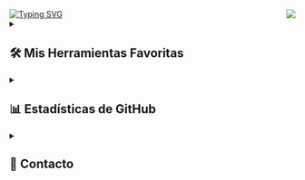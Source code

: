 <img align="right" src="https://visitor-badge.laobi.icu/badge?page_id=Mine-J.Mine-J"/>

<a href="https://git.io/typing-svg">
  <img src="https://readme-typing-svg.demolab.com?font=Permanent+Marker&size=35&pause=1000&color=F7F7F7&background=FFFFFF00&width=435&lines=%F0%9F%91%8B+%C2%A1Hola!+Soy+Javier+%F0%9F%91%8B" alt="Typing SVG" />
</a>

<details> 
  <summary><h2>🛠️ Mis Herramientas Favoritas</h2></summary>

  <h3>👨‍💻 Lenguajes de Programación y Markup</h3>
  <p>
      <a href="#"><img alt="C++" src="https://custom-icon-badges.demolab.com/badge/C++-9C033A.svg?logo=cpp2&logoColor=white"></a>
      <a href="#"><img alt="Java" src="https://custom-icon-badges.demolab.com/badge/Java-007396.svg?logo=java&logoColor=white"></a>
      <a href="#"><img alt="Python" src="https://img.shields.io/badge/Python-14354C.svg?logo=python&logoColor=white"></a>
      <a href="#"><img alt="TypeScript" src="https://img.shields.io/badge/TypeScript-007ACC.svg?logo=typescript&logoColor=white"></a>
      <a href="#"><img alt="Deno JS" src="https://img.shields.io/badge/Deno-000000.svg?logo=deno&logoColor=white"></a>
      <a href="#"><img alt="SQL" src="https://custom-icon-badges.demolab.com/badge/SQL-025E8C.svg?logo=database&logoColor=white"></a>
  </p>

  <h3>🧰 Frameworks y Librerías</h3>
  <p>
      <a href="#"><img alt="Arduino" src="https://img.shields.io/badge/-Arduino-00979D?logo=Arduino&logoColor=white"></a>
      <a href="#"><img alt="GitHub Actions" src="https://img.shields.io/badge/GitHub%20Actions-2671E5.svg?logo=github%20actions&logoColor=white"></a>
  </p>

  <h3>🗄️ Bases de Datos y Cloud</h3>
  <p>
      <a href="#"><img alt="MongoDB" src="https://img.shields.io/badge/MongoDB-47A248.svg?logo=mongodb&logoColor=white"></a>
      <a href="#"><img alt="MySQL" src="https://img.shields.io/badge/MySQL-4479A1.svg?logo=mysql&logoColor=white"></a>
      <a href="#"><img alt="GitHub Pages" src="https://img.shields.io/badge/GitHub%20Pages-327FC7.svg?logo=github&logoColor=white"></a>
  </p>

  <h3>💻 Software y Herramientas</h3>
  <p>
      <a href="#"><img alt="Git" src="https://img.shields.io/badge/Git-F05033.svg?logo=git&logoColor=white"></a>
      <a href="#"><img alt="GitHub" src="https://img.shields.io/badge/GitHub-181717.svg?logo=github&logoColor=white"></a>
      <a href="#"><img alt="VS Code" src="https://img.shields.io/badge/Visual%20Studio%20Code-0078d7.svg?logo=visual-studio-code&logoColor=white"></a>
      <a href="#"><img alt="Postman" src="https://img.shields.io/badge/Postman-FF6C37?logo=postman&logoColor=white"></a>
  </p>
</details>

<details> 
  <summary><h2>📊 Estadísticas de GitHub</h2></summary>
  <img src="https://github-readme-stats-sigma-five.vercel.app/api?username=Mine-J&theme=ambient_gradient&hide_border=false&include_all_commits=true&count_private=true" alt="GitHub Stats">

  <img src="https://github-readme-stats.vercel.app/api/top-langs/?username=Mine-J&theme=ambient_gradient&hide_border=false&include_all_commits=true&count_private=true&layout=compact" alt="Top Languages"><br>

  ### 🔝 Top Contributed Repo
  ![](https://github-contributor-stats.vercel.app/api?username=Mine-J&limit=5&theme=dark&combine_all_yearly_contributions=true)

</details>


<details> 
  <summary><h2>📲 Contacto</h2></summary>
  <p>
    <a href="https://www.linkedin.com/in/javiersaezgarcia-/" target="_blank">
      <img src="https://cdn.jsdelivr.net/gh/devicons/devicon/icons/linkedin/linkedin-original.svg" alt="LinkedIn" width="35" height="35">
    </a>
  </p>
</details>
